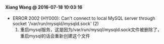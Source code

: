 #### Xiang Wang @ 2016-07-18 10:03:16

* ERROR 2002 (HY000): Can't connect to local MySQL server through socket '/var/run/mysqld/mysqld.sock' (2)
    1. 重启mysql服务，这是因为/var/run/mysql/mysqld.sock文件被删除了，重启mysql的话会重新创建这个文件
